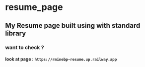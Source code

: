 # resume_page


## My Resume page built using with standard library 

### want to check ? 

#### look at page : `https://rminebp-resume.up.railway.app`

